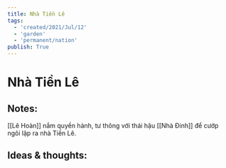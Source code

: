 ```yaml
---
title: Nhà Tiền Lê
tags:
  - 'created/2021/Jul/12'
  - 'garden'
  - 'permanent/nation'
publish: True
---
```

# Nhà Tiền Lê

## Notes:
[[Lê Hoàn]] nắm quyền hành, tư thông với thái hậu [[Nhà Đinh]] để cướp ngôi lập ra nhà Tiền Lê.


## Ideas & thoughts:
